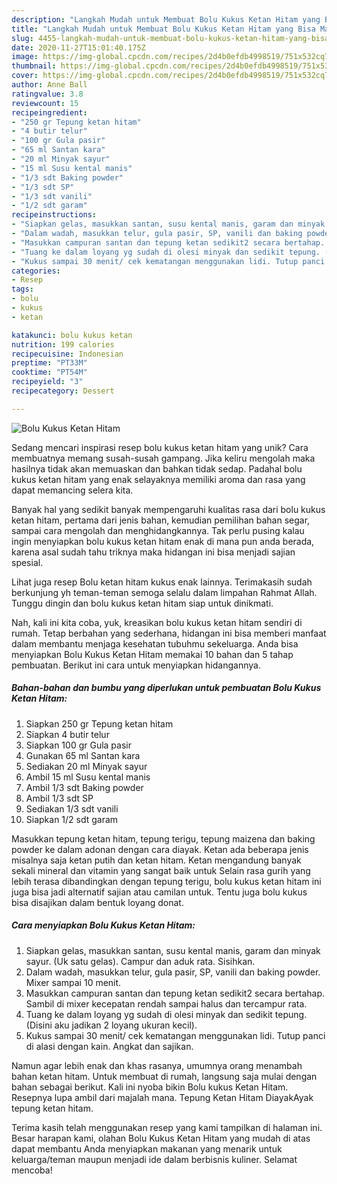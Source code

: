 ```yaml
---
description: "Langkah Mudah untuk Membuat Bolu Kukus Ketan Hitam yang Bisa Manjain Lidah"
title: "Langkah Mudah untuk Membuat Bolu Kukus Ketan Hitam yang Bisa Manjain Lidah"
slug: 4455-langkah-mudah-untuk-membuat-bolu-kukus-ketan-hitam-yang-bisa-manjain-lidah
date: 2020-11-27T15:01:40.175Z
image: https://img-global.cpcdn.com/recipes/2d4b0efdb4998519/751x532cq70/bolu-kukus-ketan-hitam-foto-resep-utama.jpg
thumbnail: https://img-global.cpcdn.com/recipes/2d4b0efdb4998519/751x532cq70/bolu-kukus-ketan-hitam-foto-resep-utama.jpg
cover: https://img-global.cpcdn.com/recipes/2d4b0efdb4998519/751x532cq70/bolu-kukus-ketan-hitam-foto-resep-utama.jpg
author: Anne Ball
ratingvalue: 3.8
reviewcount: 15
recipeingredient:
- "250 gr Tepung ketan hitam"
- "4 butir telur"
- "100 gr Gula pasir"
- "65 ml Santan kara"
- "20 ml Minyak sayur"
- "15 ml Susu kental manis"
- "1/3 sdt Baking powder"
- "1/3 sdt SP"
- "1/3 sdt vanili"
- "1/2 sdt garam"
recipeinstructions:
- "Siapkan gelas, masukkan santan, susu kental manis, garam dan minyak sayur. (Uk satu gelas). Campur dan aduk rata. Sisihkan."
- "Dalam wadah, masukkan telur, gula pasir, SP, vanili dan baking powder. Mixer sampai 10 menit."
- "Masukkan campuran santan dan tepung ketan sedikit2 secara bertahap. Sambil di mixer kecepatan rendah sampai halus dan tercampur rata."
- "Tuang ke dalam loyang yg sudah di olesi minyak dan sedikit tepung. (Disini aku jadikan 2 loyang ukuran kecil)."
- "Kukus sampai 30 menit/ cek kematangan menggunakan lidi. Tutup panci di alasi dengan kain. Angkat dan sajikan."
categories:
- Resep
tags:
- bolu
- kukus
- ketan

katakunci: bolu kukus ketan 
nutrition: 199 calories
recipecuisine: Indonesian
preptime: "PT33M"
cooktime: "PT54M"
recipeyield: "3"
recipecategory: Dessert

---
```



![Bolu Kukus Ketan Hitam](https://img-global.cpcdn.com/recipes/2d4b0efdb4998519/751x532cq70/bolu-kukus-ketan-hitam-foto-resep-utama.jpg)

Sedang mencari inspirasi resep bolu kukus ketan hitam yang unik? Cara membuatnya memang susah-susah gampang. Jika keliru mengolah maka hasilnya tidak akan memuaskan dan bahkan tidak sedap. Padahal bolu kukus ketan hitam yang enak selayaknya memiliki aroma dan rasa yang dapat memancing selera kita.

Banyak hal yang sedikit banyak mempengaruhi kualitas rasa dari bolu kukus ketan hitam, pertama dari jenis bahan, kemudian pemilihan bahan segar, sampai cara mengolah dan menghidangkannya. Tak perlu pusing kalau ingin menyiapkan bolu kukus ketan hitam enak di mana pun anda berada, karena asal sudah tahu triknya maka hidangan ini bisa menjadi sajian spesial.

Lihat juga resep Bolu ketan hitam kukus enak lainnya. Terimakasih sudah berkunjung yh teman-teman semoga selalu dalam limpahan Rahmat Allah. Tunggu dingin dan bolu kukus ketan hitam siap untuk dinikmati.


Nah, kali ini kita coba, yuk, kreasikan bolu kukus ketan hitam sendiri di rumah. Tetap berbahan yang sederhana, hidangan ini bisa memberi manfaat dalam membantu menjaga kesehatan tubuhmu sekeluarga. Anda bisa menyiapkan Bolu Kukus Ketan Hitam memakai 10 bahan dan 5 tahap pembuatan. Berikut ini cara untuk menyiapkan hidangannya.

<!--inarticleads1-->

##### Bahan-bahan dan bumbu yang diperlukan untuk pembuatan Bolu Kukus Ketan Hitam:

1. Siapkan 250 gr Tepung ketan hitam
1. Siapkan 4 butir telur
1. Siapkan 100 gr Gula pasir
1. Gunakan 65 ml Santan kara
1. Sediakan 20 ml Minyak sayur
1. Ambil 15 ml Susu kental manis
1. Ambil 1/3 sdt Baking powder
1. Ambil 1/3 sdt SP
1. Sediakan 1/3 sdt vanili
1. Siapkan 1/2 sdt garam


Masukkan tepung ketan hitam, tepung terigu, tepung maizena dan baking powder ke dalam adonan dengan cara diayak. Ketan ada beberapa jenis misalnya saja ketan putih dan ketan hitam. Ketan mengandung banyak sekali mineral dan vitamin yang sangat baik untuk Selain rasa gurih yang lebih terasa dibandingkan dengan tepung terigu, bolu kukus ketan hitam ini juga bisa jadi alternatif sajian atau camilan untuk. Tentu juga bolu kukus bisa disajikan dalam bentuk loyang donat. 

<!--inarticleads2-->

##### Cara menyiapkan Bolu Kukus Ketan Hitam:

1. Siapkan gelas, masukkan santan, susu kental manis, garam dan minyak sayur. (Uk satu gelas). Campur dan aduk rata. Sisihkan.
1. Dalam wadah, masukkan telur, gula pasir, SP, vanili dan baking powder. Mixer sampai 10 menit.
1. Masukkan campuran santan dan tepung ketan sedikit2 secara bertahap. Sambil di mixer kecepatan rendah sampai halus dan tercampur rata.
1. Tuang ke dalam loyang yg sudah di olesi minyak dan sedikit tepung. (Disini aku jadikan 2 loyang ukuran kecil).
1. Kukus sampai 30 menit/ cek kematangan menggunakan lidi. Tutup panci di alasi dengan kain. Angkat dan sajikan.


Namun agar lebih enak dan khas rasanya, umumnya orang menambah bahan ketan hitam. Untuk membuat di rumah, langsung saja mulai dengan bahan sebagai berikut. Kali ini nyoba bikin Bolu kukus Ketan Hitam. Resepnya lupa ambil dari majalah mana. Tepung Ketan Hitam DiayakAyak tepung ketan hitam. 

Terima kasih telah menggunakan resep yang kami tampilkan di halaman ini. Besar harapan kami, olahan Bolu Kukus Ketan Hitam yang mudah di atas dapat membantu Anda menyiapkan makanan yang menarik untuk keluarga/teman maupun menjadi ide dalam berbisnis kuliner. Selamat mencoba!
